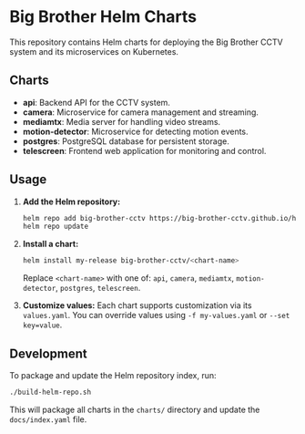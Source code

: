 # Big Brother Helm Charts

This repository contains Helm charts for deploying the Big Brother CCTV system and its microservices on Kubernetes.

## Charts

- **api**: Backend API for the CCTV system.
- **camera**: Microservice for camera management and streaming.
- **mediamtx**: Media server for handling video streams.
- **motion-detector**: Microservice for detecting motion events.
- **postgres**: PostgreSQL database for persistent storage.
- **telescreen**: Frontend web application for monitoring and control.

## Usage

1. **Add the Helm repository:**
   ```sh
   helm repo add big-brother-cctv https://big-brother-cctv.github.io/helm
   helm repo update
   ```

2. **Install a chart:**
   ```sh
   helm install my-release big-brother-cctv/<chart-name>
   ```

   Replace `<chart-name>` with one of: `api`, `camera`, `mediamtx`, `motion-detector`, `postgres`, `telescreen`.

3. **Customize values:**
   Each chart supports customization via its `values.yaml`. You can override values using `-f my-values.yaml` or `--set key=value`.

## Development

To package and update the Helm repository index, run:

```sh
./build-helm-repo.sh
```

This will package all charts in the `charts/` directory and update the `docs/index.yaml` file.
